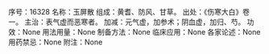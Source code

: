 序号：16328
名称：玉屏散
组成：黄耆、防风、甘草。
出处：《伤寒大白》卷一。
主治：表气虚而恶寒者。
加减：元气虚，加参术；阴血虚，加归、芍。
功效：None
用法用量：None
制备方法：None
临床应用：None
各家论述：None
用药禁忌：None
附注：None
